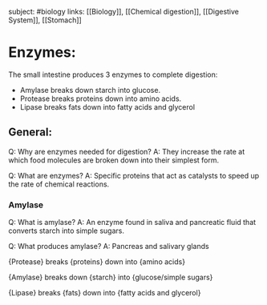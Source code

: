 subject: #biology
links: [[Biology]], [[Chemical digestion]], [[Digestive System]], [[Stomach]]
# Enzymes:

The small intestine produces 3 enzymes to complete digestion:
- Amylase breaks down starch into glucose.
- Protease breaks proteins down into amino acids.
- Lipase breaks fats down into fatty acids and glycerol

## General:
Q: Why are enzymes needed for digestion?
A: They increase the rate at which food molecules are broken down into their simplest form.
<!--ID: 1623103369793-->



Q: What are enzymes?
A: Specific proteins that act as catalysts to speed up the rate of chemical reactions.
<!--ID: 1623103369870-->




### Amylase
Q: What is amylase?
A: An enzyme found in saliva and pancreatic fluid that converts starch into simple sugars.
<!--ID: 1623103369944-->



Q: What produces amylase?
A: Pancreas and salivary glands
<!--ID: 1623103370017-->


{Protease} breaks {proteins} down into {amino acids}
<!--ID: 1623103370102-->



{Amylase} breaks down {starch} into {glucose/simple sugars}
<!--ID: 1623103370181-->



{Lipase} breaks {fats} down into {fatty acids and glycerol}
<!--ID: 1623103370277-->




